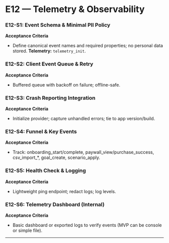 # E12 — Telemetry & Observability

### E12-S1: Event Schema & Minimal PII Policy
**Acceptance Criteria**
- Define canonical event names and required properties; no personal data stored.
**Telemetry:** `telemetry_init`.

### E12-S2: Client Event Queue & Retry
**Acceptance Criteria**
- Buffered queue with backoff on failure; offline-safe.

### E12-S3: Crash Reporting Integration
**Acceptance Criteria**
- Initialize provider; capture unhandled errors; tie to app version/build.

### E12-S4: Funnel & Key Events
**Acceptance Criteria**
- Track: onboarding_start/complete, paywall_view/purchase_success, csv_import_*, goal_create, scenario_apply.

### E12-S5: Health Check & Logging
**Acceptance Criteria**
- Lightweight ping endpoint; redact logs; log levels.

### E12-S6: Telemetry Dashboard (Internal)
**Acceptance Criteria**
- Basic dashboard or exported logs to verify events (MVP can be console or simple file).

---
